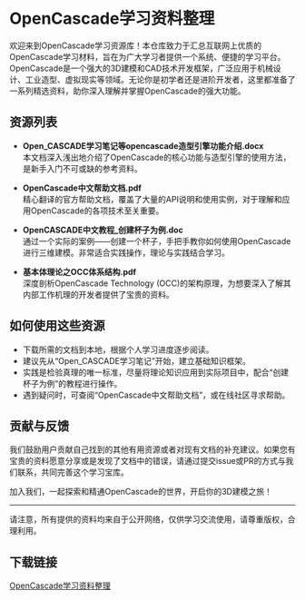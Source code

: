 # OpenCascade学习资料整理

欢迎来到OpenCascade学习资源库！本仓库致力于汇总互联网上优质的OpenCascade学习材料，旨在为广大学习者提供一个系统、便捷的学习平台。OpenCascade是一个强大的3D建模和CAD技术开发框架，广泛应用于机械设计、工业造型、虚拟现实等领域。无论你是初学者还是进阶开发者，这里都准备了一系列精选资料，助你深入理解并掌握OpenCascade的强大功能。

## 资源列表

- **Open_CASCADE学习笔记等opencascade造型引擎功能介绍.docx**  
  本文档深入浅出地介绍了OpenCascade的核心功能与造型引擎的使用方法，是新手入门不可或缺的参考资料。

- **OpenCascade中文帮助文档.pdf**  
  精心翻译的官方帮助文档，覆盖了大量的API说明和使用实例，对于理解和应用OpenCascade的各项技术至关重要。

- **OpenCASCADE中文教程_创建杯子为例.doc**  
  通过一个实际的案例——创建一个杯子，手把手教你如何使用OpenCascade进行三维建模。非常适合实践操作，理论与实践结合学习。

- **基本体理论之OCC体系结构.pdf**  
  深度剖析OpenCascade Technology (OCC)的架构原理，为想要深入了解其内部工作机理的开发者提供了宝贵的资料。

## 如何使用这些资源

- 下载所需的文档到本地，根据个人学习进度逐步阅读。
- 建议先从“Open_CASCADE学习笔记”开始，建立基础知识框架。
- 实践是检验真理的唯一标准，尽量将理论知识应用到实际项目中，配合“创建杯子为例”的教程进行操作。
- 遇到疑问时，可查阅“OpenCascade中文帮助文档”，或在线社区寻求帮助。

## 贡献与反馈

我们鼓励用户贡献自己找到的其他有用资源或者对现有文档的补充建议。如果您有宝贵的资料愿意分享或是发现了文档中的错误，请通过提交issue或PR的方式与我们联系，共同完善这个学习宝库。

加入我们，一起探索和精通OpenCascade的世界，开启你的3D建模之旅！

---

请注意，所有提供的资料均来自于公开网络，仅供学习交流使用，请尊重版权，合理利用。

## 下载链接

[OpenCascade学习资料整理](https://pan.quark.cn/s/c5d52aec07b2)
